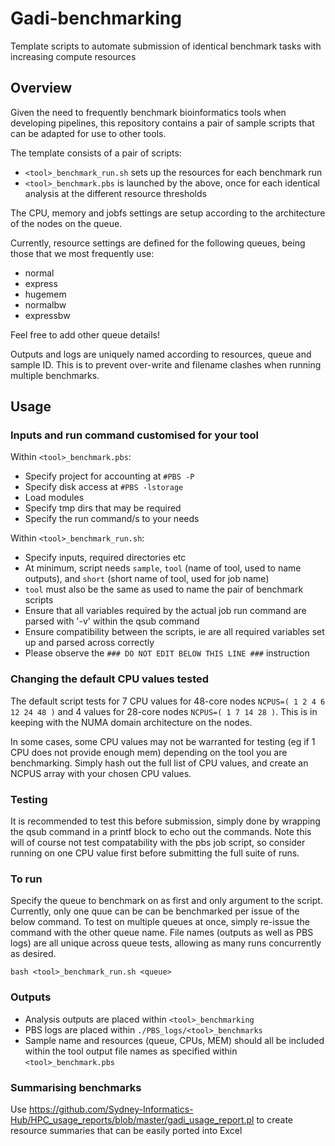 # Gadi-benchmarking
Template scripts to automate submission of identical benchmark tasks with increasing compute resources

## Overview
Given the need to frequently benchmark bioinformatics tools when developing pipelines, this repository contains a pair of sample scripts that can be adapted for use to other tools. 

The template consists of a pair of scripts:
* `<tool>_benchmark_run.sh` sets up the resources for each benchmark run
* `<tool>_benchmark.pbs` is launched by the above, once for each identical analysis at the different resource thresholds

The CPU, memory and jobfs settings are setup according to the architecture of the nodes on the queue. 

Currently, resource settings are defined for the following queues, being those that we most frequently use:
* normal
* express
* hugemem
* normalbw
* expressbw

Feel free to add other queue details!

Outputs and logs are uniquely named according to resources, queue and sample ID. This is to prevent over-write and filename clashes when running multiple benchmarks. 

## Usage
### Inputs and run command customised for your tool 

Within  `<tool>_benchmark.pbs`:
* Specify project for accounting at `#PBS -P`
* Specify disk access at `#PBS -lstorage`
* Load modules
* Specify tmp dirs that may be required
* Specify the  run command/s to your needs

Within `<tool>_benchmark_run.sh`: 
* Specify inputs, required directories etc
* At minimum, script needs `sample`, `tool` (name of tool, used to name outputs), and `short` (short name of tool, used for job name)
* `tool` must also be the same as used to name the pair of benchmark scripts
* Ensure that all variables required by the actual job run command are parsed with '-v' within the qsub command
* Ensure compatibility between the scripts, ie are all required variables set up and parsed across correctly 
* Please observe the `### DO NOT EDIT BELOW THIS LINE ###` instruction

### Changing the default CPU values tested
The default script tests for 7 CPU values for 48-core nodes `NCPUS=( 1 2 4 6 12 24 48 )` and 4 values for 28-core nodes `NCPUS=( 1 7 14 28 )`. This is in keeping with the NUMA domain architecture on the nodes.  

In some cases, some CPU values may not be warranted for testing (eg if 1 CPU does not provide enough mem) depending on the tool you are benchmarking. Simply hash out the full list of CPU values, and create an NCPUS array with your chosen CPU values.  
 
### Testing
It is recommended to test this  before submission, simply done by wrapping the qsub command in a printf block to echo out the commands. 
Note this will of course not test compatability with the pbs job script, so consider running on one CPU value first before submitting the full suite of runs. 

### To run
Specify the queue to benchmark on as first and only argument to the script. Currently, only one quue can be can be benchmarked per issue of the below command. To test on multiple queues at once, simply re-issue the command with the other queue name. File names (outputs as well as PBS logs) are all unique across queue tests, allowing as many runs concurrently as desired. 

```
bash <tool>_benchmark_run.sh <queue>
```

### Outputs
* Analysis outputs are placed within `<tool>_benchmarking`
* PBS logs are placed within `./PBS_logs/<tool>_benchmarks`
* Sample name and resources (queue, CPUs, MEM) should all be included within the tool output file names as specified within `<tool>_benchmark.pbs`

### Summarising benchmarks
Use https://github.com/Sydney-Informatics-Hub/HPC_usage_reports/blob/master/gadi_usage_report.pl to create resource summaries that can be easily ported into Excel
